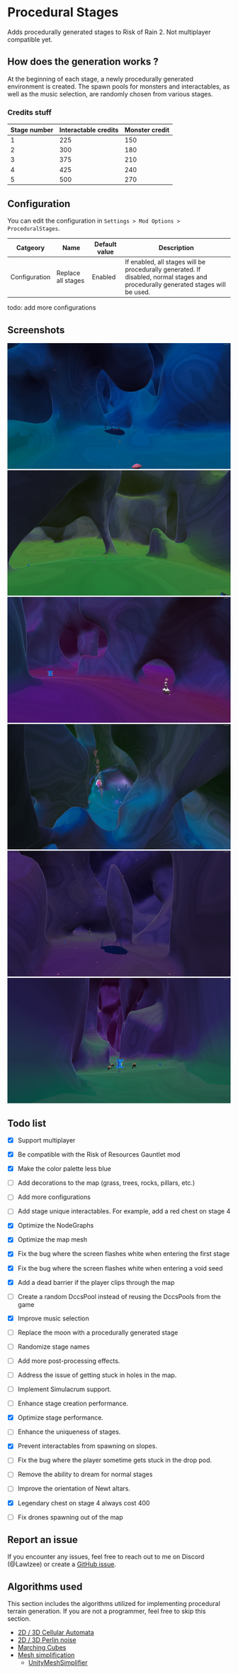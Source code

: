 # Procedural Stages

Adds procedurally generated stages to Risk of Rain 2. Not multiplayer compatible yet.

## How does the generation works ?
At the beginning of each stage, a newly procedurally generated environment is created. The spawn pools for monsters and interactables, as well as the music selection, are randomly chosen from various stages.

### Credits stuff

|Stage number|Interactable credits|Monster credit|
|--|--|--|
|1|225|150|
|2|300|180|
|3|375|210|
|4|425|240|
|5|500|270|

## Configuration

You can edit the configuration in `Settings > Mod Options > ProceduralStages`.

|Catgeory|Name|Default value|Description|
|--|--|--|--|
|Configuration|Replace all stages|Enabled|If enabled, all stages will be procedurally generated. If disabled, normal stages and procedurally generated stages will be used.

todo: add more configurations

## Screenshots

![Image1](https://raw.githubusercontent.com/Lawlzee/UnityMapGenerator/master/Mod/Images/1.2/Image1.png)
![Image2](https://raw.githubusercontent.com/Lawlzee/UnityMapGenerator/master/Mod/Images/1.2/Image2.png)
![Image3](https://raw.githubusercontent.com/Lawlzee/UnityMapGenerator/master/Mod/Images/1.2/Image10.png)
![Image4](https://raw.githubusercontent.com/Lawlzee/UnityMapGenerator/master/Mod/Images/1.2/Image9.png)
![Image5](https://raw.githubusercontent.com/Lawlzee/UnityMapGenerator/master/Mod/Images/1.2/Image3.png)
![Image6](https://raw.githubusercontent.com/Lawlzee/UnityMapGenerator/master/Mod/Images/1.2/Image7.png)

## Todo list
- [X] Support multiplayer
- [X] Be compatible with the Risk of Resources Gauntlet mod
- [X] Make the color palette less blue
- [ ] Add decorations to the map (grass, trees, rocks, pillars, etc.)
- [ ] Add more configurations
- [ ] Add stage unique interactables. For example, add a red chest on stage 4
- [X] Optimize the NodeGraphs
- [X] Optimize the map mesh
- [X] Fix the bug where the screen flashes white when entering the first stage
- [X] Fix the bug where the screen flashes white when entering a void seed
- [X] Add a dead barrier if the player clips through the map
- [ ] Create a random DccsPool instead of reusing the DccsPools from the game
- [X] Improve music selection
- [ ] Replace the moon with a procedurally generated stage
- [ ] Randomize stage names
- [ ] Add more post-processing effects.
- [ ] Address the issue of getting stuck in holes in the map.
- [ ] Implement Simulacrum support.
- [ ] Enhance stage creation performance.
- [X] Optimize stage performance.
- [ ] Enhance the uniqueness of stages.
- [X] Prevent interactables from spawning on slopes.
- [ ] Fix the bug where the player sometime gets stuck in the drop pod.
- [ ] Remove the ability to dream for normal stages
- [ ] Improve the orientation of Newt altars.
- [X] Legendary chest on stage 4 always cost 400
- [ ] Fix drones spawning out of the map


## Report an issue

If you encounter any issues, feel free to reach out to me on Discord (@Lawlzee) or create a [GitHub issue](https://github.com/Lawlzee/UnityMapGenerator/issues/new).

## Algorithms used

This section includes the algorithms utilized for implementing procedural terrain generation. If you are not a programmer, feel free to skip this section.

- [2D / 3D Cellular Automata](https://www.youtube.com/watch?v=v7yyZZjF1z4&list=PLFt_AvWsXl0eZgMK_DT5_biRkWXftAOf9)
- [2D / 3D Perlin noise](https://en.wikipedia.org/wiki/Perlin_noise)
- [Marching Cubes](https://www.youtube.com/watch?v=M3iI2l0ltbE)
- [Mesh simplification](https://www.youtube.com/watch?v=biLY19kuGOs)
    - [UnityMeshSimplifier](https://github.com/Whinarn/UnityMeshSimplifier)